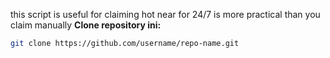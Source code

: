 this script is useful for claiming hot near for 24/7 is more practical than you claim manually
**Clone repository ini:**
   ```bash
   git clone https://github.com/username/repo-name.git
